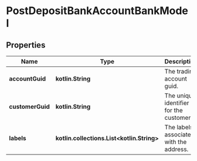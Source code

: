 
# PostDepositBankAccountBankModel

## Properties
Name | Type | Description | Notes
------------ | ------------- | ------------- | -------------
**accountGuid** | **kotlin.String** | The trading account guid. | 
**customerGuid** | **kotlin.String** | The unique identifier for the customer. |  [optional]
**labels** | **kotlin.collections.List&lt;kotlin.String&gt;** | The labels associated with the address. |  [optional]




